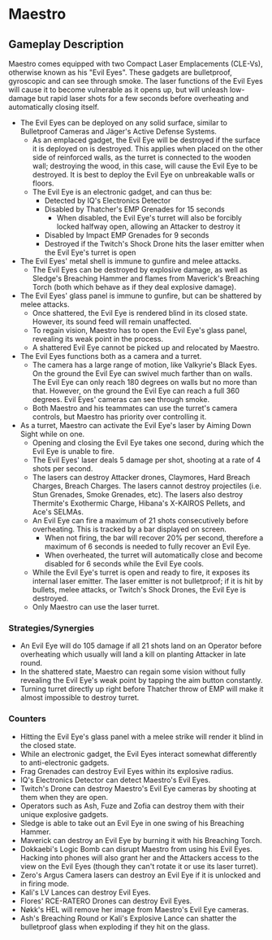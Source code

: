 # Maestro

## Gameplay Description

Maestro comes equipped with two Compact Laser Emplacements (CLE-Vs), otherwise known as his "Evil Eyes". These gadgets are bulletproof, gyroscopic and can see through smoke. The laser functions of the Evil Eyes will cause it to become vulnerable as it opens up, but will unleash low-damage but rapid laser shots for a few seconds before overheating and automatically closing itself.

- The Evil Eyes can be deployed on any solid surface, similar to Bulletproof Cameras and Jäger's Active Defense Systems.
  - As an emplaced gadget, the Evil Eye will be destroyed if the surface it is deployed on is destroyed. This applies when placed on the other side of reinforced walls, as the turret is connected to the wooden wall; destroying the wood, in this case, will cause the Evil Eye to be destroyed. It is best to deploy the Evil Eye on unbreakable walls or floors.
  - The Evil Eye is an electronic gadget, and can thus be:
    - Detected by IQ's Electronics Detector
    - Disabled by Thatcher's EMP Grenades for 15 seconds
      - When disabled, the Evil Eye's turret will also be forcibly locked halfway open, allowing an Attacker to destroy it
    - Disabled by Impact EMP Grenades for 9 seconds
    - Destroyed if the Twitch's Shock Drone hits the laser emitter when the Evil Eye's turret is open
- The Evil Eyes' metal shell is immune to gunfire and melee attacks.
  - The Evil Eyes can be destroyed by explosive damage, as well as Sledge's Breaching Hammer and flames from Maverick's Breaching Torch (both which behave as if they deal explosive damage).
- The Evil Eyes' glass panel is immune to gunfire, but can be shattered by melee attacks.
  - Once shattered, the Evil Eye is rendered blind in its closed state. However, its sound feed will remain unaffected.
  - To regain vision, Maestro has to open the Evil Eye's glass panel, revealing its weak point in the process.
  - A shattered Evil Eye cannot be picked up and relocated by Maestro.
- The Evil Eyes functions both as a camera and a turret.
  - The camera has a large range of motion, like Valkyrie's Black Eyes. On the ground the Evil Eye can swivel much farther than on walls. The Evil Eye can only reach 180 degrees on walls but no more than that. However, on the ground the Evil Eye can reach a full 360 degrees. Evil Eyes' cameras can see through smoke.
  - Both Maestro and his teammates can use the turret's camera controls, but Maestro has priority over controlling it.
- As a turret, Maestro can activate the Evil Eye's laser by Aiming Down Sight while on one.
  - Opening and closing the Evil Eye takes one second, during which the Evil Eye is unable to fire.
  - The Evil Eyes' laser deals 5 damage per shot, shooting at a rate of 4 shots per second.
  - The lasers can destroy Attacker drones, Claymores, Hard Breach Charges, Breach Charges. The lasers cannot destroy projectiles (i.e. Stun Grenades, Smoke Grenades, etc). The lasers also destroy Thermite's Exothermic Charge, Hibana's X-KAIROS Pellets, and Ace's SELMAs.
  - An Evil Eye can fire a maximum of 21 shots consecutively before overheating. This is tracked by a bar displayed on screen.
    - When not firing, the bar will recover 20% per second, therefore a maximum of 6 seconds is needed to fully recover an Evil Eye.
    - When overheated, the turret will automatically close and become disabled for 6 seconds while the Evil Eye cools.
  - While the Evil Eye's turret is open and ready to fire, it exposes its internal laser emitter. The laser emitter is not bulletproof; if it is hit by bullets, melee attacks, or Twitch's Shock Drones, the Evil Eye is destroyed.
  - Only Maestro can use the laser turret.

### Strategies/Synergies

- An Evil Eye will do 105 damage if all 21 shots land on an Operator before overheating which usually will land a kill on planting Attacker in late round.
- In the shattered state, Maestro can regain some vision without fully revealing the Evil Eye's weak point by tapping the aim button constantly.
- Turning turret directly up right before Thatcher throw of EMP will make it almost impossible to destroy turret.

### Counters

- Hitting the Evil Eye's glass panel with a melee strike will render it blind in the closed state.
- While an electronic gadget, the Evil Eyes interact somewhat differently to anti-electronic gadgets.
- Frag Grenades can destroy Evil Eyes within its explosive radius.
- IQ's Electronics Detector can detect Maestro's Evil Eyes.
- Twitch's Drone can destroy Maestro's Evil Eye cameras by shooting at them when they are open.
- Operators such as Ash, Fuze and Zofia can destroy them with their unique explosive gadgets.
- Sledge is able to take out an Evil Eye in one swing of his Breaching Hammer.
- Maverick can destroy an Evil Eye by burning it with his Breaching Torch.
- Dokkaebi's Logic Bomb can disrupt Maestro from using his Evil Eyes. Hacking into phones will also grant her and the Attackers access to the view on the Evil Eyes (though they can't rotate it or use its laser turret).
- Zero's Argus Camera lasers can destroy an Evil Eye if it is unlocked and in firing mode.
- Kali's LV Lances can destroy Evil Eyes.
- Flores' RCE-RATERO Drones can destroy Evil Eyes.
- Nøkk's HEL will remove her image from Maestro's Evil Eye cameras.
- Ash's Breaching Round or Kali's Explosive Lance can shatter the bulletproof glass when exploding if they hit on the glass.

